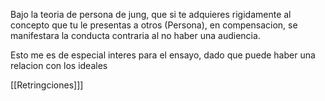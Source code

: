 Bajo la teoria de persona de jung, que si te adquieres rigidamente al concepto que tu le presentas a otros (Persona), en compensacion, se manifestara la conducta contraria al no haber una audiencia.

Esto me es de especial interes para el ensayo, dado que puede haber una relacion con los ideales


[[Retringciones]]]
